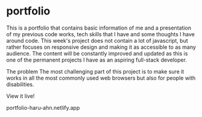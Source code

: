 # portfolio

This is a portfolio that contains basic information of me and a presentation of my previous code works, tech skills that I have and some thoughts I have around code. This week's project does not contain a lot of javascript, but rather focuses on responsive design and making it as accessible to as many audience. The content will be constantly improved and updated as this is one of the permanent projects I have as an aspiring full-stack developer.

The problem
 The most challenging part of this project is to make sure it works in all the most commonly used web browsers but also for people with disabilities.

View it live!

portfolio-haru-ahn.netlify.app
